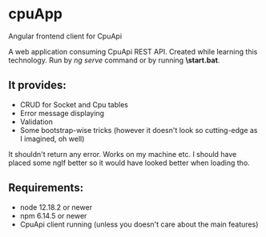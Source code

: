 # cpuApp
 Angular frontend client for CpuApi

A web application consuming CpuApi REST API. Created while learning this technology. Run by *ng serve* command or by running **\start.bat**.

## It provides:
- CRUD for Socket and Cpu tables
- Error message displaying
- Validation
- Some bootstrap-wise tricks (however it doesn't look so cutting-edge as I imagined, oh well)

It shouldn't return any error. Works on my machine etc. I should have placed some ngIf better so it would have looked better when loading tho.

## Requirements:
- node 12.18.2 or newer
- npm 6.14.5 or newer
- CpuApi client running (unless you doesn't care about the main features)
